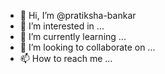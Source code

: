 - 👋 Hi, I’m @pratiksha-bankar
- 👀 I’m interested in ...
- 🌱 I’m currently learning ...
- 💞️ I’m looking to collaborate on ...
- 📫 How to reach me ...

<!---
pratiksha-bankar/pratiksha-bankar is a ✨ special ✨ repository because its `README.md` (this file) appears on your GitHub profile.
You can click the Preview link to take a look at your changes.
--->
